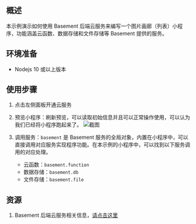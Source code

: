 ## 概述

本示例演示如何使用 Basement 后端云服务来编写一个图片画廊（列表）小程序，功能涵盖云函数、数据存储和文件存储等 Basement 提供的服务。

## 环境准备

* Nodejs 10 或以上版本

## 使用步骤
  
1. 点击左侧面板开通云服务
2. 预览小程序：刷新预览，可以读取初始信息并且可以正常操作使用，可以认为我们已经将小程序跑起来了。
    ![截图](https://cdn.nlark.com/yuque/0/2018/png/84303/1536985350442-fc2f8bf3-7b17-4ea5-95aa-5b8dc7182435.png)

3. 调用服务：`basement` 是 Basement 服务的全局对象，内置在小程序中，可以直接调用对应服务实现程序功能。在本示例的小程序中，可以找到以下服务调用的对应处理。
    * 云函数：`basement.function`
    * 数据存储：`basement.db`
    * 文件存储：`basement.file`

## 资源

1. Basement 后端云服务相关信息，[请点击这里](https://docs.alipay.com/mini/cloud-service/qz65ug)

